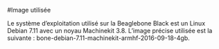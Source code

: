 #Image utilisée

Le système d’exploitation utilisé sur la Beaglebone Black est un Linux Debian 7.11 avec un noyau Machinekit 3.8. L’image précise utilisée est la suivante : bone-debian-7.11-machinekit-armhf-2016-09-18-4gb. 
